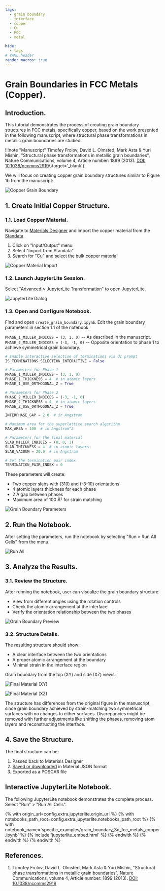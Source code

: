 ```yaml
---
tags:
  - grain boundary
  - interface
  - copper
  - Cu
  - FCC
  - metal

hide:
  - tags
# YAML header
render_macros: true
---
```


# Grain Boundaries in FCC Metals (Copper).

## Introduction.

This tutorial demonstrates the process of creating grain boundary structures in FCC metals, specifically copper, based on the work presented in the following manuscript, where structural phase transformations in metallic grain boundaries are studied.


!!!note "Manuscript"
    Timofey Frolov, David L. Olmsted, Mark Asta & Yuri Mishin, "Structural phase transformations in metallic grain boundaries", Nature Communications, volume 4, Article number: 1899 (2013). [DOI: 10.1038/ncomms2919](https://www.nature.com/articles/ncomms2919){:target='_blank'}.

We will focus on creating copper grain boundary structures similar to Figure 1b from the manuscript:

![Copper Grain Boundary](/images/tutorials/materials/defects/grain_boundary_fcc_metal/0-figure-from-manuscript.webp "Copper Grain Boundary, FIG. 1")

## 1. Create Initial Copper Structure.

### 1.1. Load Copper Material.

Navigate to [Materials Designer](../../../materials-designer/overview.md) and import the copper material from the [Standata](../../../materials-designer/header-menu/input-output/standata-import.md).

1. Click on "Input/Output" menu
2. Select "Import from Standata"
3. Search for "Cu" and select the bulk copper material

![Copper Material Import](/images/tutorials/materials/defects/grain_boundary_fcc_metal/1-standata-import-cu.webp "Copper Material Import")

### 1.2. Launch JupyterLite Session.

Select "Advanced > [JupyterLite Transformation](../../../materials-designer/header-menu/advanced/jupyterlite-dialog.md)" to open JupyterLite.

![JupyterLite Dialog](/images/jupyterlite/md-advanced-jl.webp "JupyterLite Dialog")

### 1.3. Open and Configure Notebook.

Find and open `create_grain_boundary.ipynb`. Edit the grain boundary parameters in section 1.1 of the notebook:

`PHASE_1_MILLER_INDICES = (3, 1, 0)` -- As described in the manuscript.
`PHASE_2_MILLER_INDICES = (-3, -1, 0)` -- Opposite orientation to phase 1 to achieve symmetrical grain boundary.

```python
# Enable interactive selection of terminations via UI prompt
IS_TERMINATIONS_SELECTION_INTERACTIVE = False

# Parameters for Phase 1
PHASE_1_MILLER_INDICES = (3, 1, 0)
PHASE_1_THICKNESS = 4  # in atomic layers
PHASE_1_USE_ORTHOGONAL_Z = True

# Parameters for Phase 2
PHASE_2_MILLER_INDICES = (-3, -1, 0)
PHASE_2_THICKNESS = 4  # in atomic layers
PHASE_2_USE_ORTHOGONAL_Z = True

INTERPHASE_GAP = 2.0  # in Angstrom

# Maximum area for the superlattice search algorithm
MAX_AREA = 100  # in Angstrom^2

# Parameters for the final material
SLAB_MILLER_INDICES = (0, 0, 1)
SLAB_THICKNESS = 4  # in atomic layers
SLAB_VACUUM = 20.0  # in Angstrom

# Set the termination pair index
TERMINATION_PAIR_INDEX = 0
```

These parameters will create:

- Two copper slabs with (310) and (-3-10) orientations
- 4 atomic layers thickness for each phase
- 2 Å gap between phases
- Maximum area of 100 Å² for strain matching

![Grain Boundary Parameters](/images/tutorials/materials/defects/grain_boundary_fcc_metal/2-jl-setup-nb.webp "Grain Boundary Parameters")

## 2. Run the Notebook.

After setting the parameters, run the notebook by selecting "Run > Run All Cells" from the menu.

![Run All](/images/jupyterlite/run-all.webp "Run All")


## 3. Analyze the Results.

### 3.1. Review the Structure.

After running the notebook, user can visualize the grain boundary structure:

- View from different angles using the rotation controls
- Check the atomic arrangement at the interface
- Verify the orientation relationship between the two phases

![Grain Boundary Preview](/images/tutorials/materials/defects/grain_boundary_fcc_metal/3-jl-result-preview.webp "Grain Boundary Preview")

### 3.2. Structure Details.

The resulting structure should show:

- A clear interface between the two orientations
- A proper atomic arrangement at the boundary
- Minimal strain in the interface region

Grain boundary from the top (XY) and side (XZ) views:

![Final Material (XY)](/images/tutorials/materials/defects/grain_boundary_fcc_metal/4-wave-result.webp "Final Copper Grain Boundary, XY view")

![Final Material (XZ)](/images/tutorials/materials/defects/grain_boundary_fcc_metal/5-wave-result-xz.webp "Final Copper Grain Boundary, XZ view")

The structure has differences from the original figure in the manuscript, since grain boundary achieved by strain-matching two symmetrical surfaces with no changes to either surfaces. Discrepancies might be removed with further adjustments like shifting the phases, removing atom layers and reconstructing the interface.

## 4. Save the Structure.

The final structure can be:

1. Passed back to Materials Designer
2. [Saved or downloaded](../../../materials-designer/header-menu/input-output.md) in Material JSON format
3. Exported as a POSCAR file

## Interactive JupyterLite Notebook.

The following JupyterLite notebook demonstrates the complete process. Select "Run" > "Run All Cells".

{% with origin_url=config.extra.jupyterlite.origin_url %}
{% with notebooks_path_root=config.extra.jupyterlite.notebooks_path_root %}
{% with notebook_name='specific_examples/grain_boundary_3d_fcc_metals_copper.ipynb' %}
{% include 'jupyterlite_embed.html' %}
{% endwith %}
{% endwith %}
{% endwith %}

## References.

1. Timofey Frolov, David L. Olmsted, Mark Asta & Yuri Mishin, "Structural phase transformations in metallic grain boundaries", Nature Communications, volume 4, Article number: 1899 (2013). [DOI: 10.1038/ncomms2919](https://www.nature.com/articles/ncomms2919)

